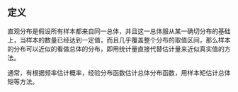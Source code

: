 ## 定义

直观分布是假设所有样本都来自同一总体，并且这一总体服从某一确切分布的基础上，当样本的数量已经达到一定值，而且几乎覆盖整个分布的取值区间，那么样本的分布可以近似的看做总体的分布，即用统计量直接代替估计量来近似真实值的方法。

通常，有根据频率估计概率，经验分布函数估计总体分布函数，用样本矩估计总体矩等方法。

